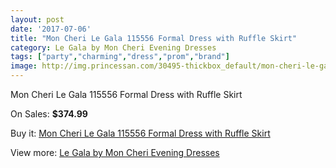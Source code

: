 ```yaml
---
layout: post
date: '2017-07-06'
title: "Mon Cheri Le Gala 115556 Formal Dress with Ruffle Skirt"
category: Le Gala by Mon Cheri Evening Dresses
tags: ["party","charming","dress","prom","brand"]
image: http://img.princessan.com/30495-thickbox_default/mon-cheri-le-gala-115556-formal-dress-with-ruffle-skirt.jpg
---
```

Mon Cheri Le Gala 115556 Formal Dress with Ruffle Skirt

On Sales: **$374.99**
<a href="https://www.princessan.com/en/13848-mon-cheri-le-gala-115556-formal-dress-with-ruffle-skirt.html"><amp-img layout="responsive" width="600" height="600" src="//img.princessan.com/30495-thickbox_default/mon-cheri-le-gala-115556-formal-dress-with-ruffle-skirt.jpg" alt="Mon Cheri Le Gala 115556 Formal Dress with Ruffle Skirt 0" /></a>
<a href="https://www.princessan.com/en/13848-mon-cheri-le-gala-115556-formal-dress-with-ruffle-skirt.html"><amp-img layout="responsive" width="600" height="600" src="//img.princessan.com/30496-thickbox_default/mon-cheri-le-gala-115556-formal-dress-with-ruffle-skirt.jpg" alt="Mon Cheri Le Gala 115556 Formal Dress with Ruffle Skirt 1" /></a>

Buy it: [Mon Cheri Le Gala 115556 Formal Dress with Ruffle Skirt](https://www.princessan.com/en/13848-mon-cheri-le-gala-115556-formal-dress-with-ruffle-skirt.html "Mon Cheri Le Gala 115556 Formal Dress with Ruffle Skirt")

View more: [Le Gala by Mon Cheri Evening Dresses](https://www.princessan.com/en/102- "Le Gala by Mon Cheri Evening Dresses")